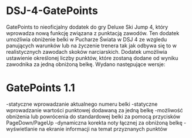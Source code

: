 # DSJ-4-GatePoints
GatePoints to nieoficjalny dodatek do gry Deluxe Ski Jump 4,
który wprowadza nową funkcję związana z punktacją zawodów. 
Ten dodatek umożliwia obniżenie belki w Pucharze Świata w DSJ 4 ze wzgledu panujących warunków
lub na życzenie trenera tak jak odbywa się to w realistycznych zawodach skoków narciarskich.
Dodatek umożliwia ustawienie określonej liczby punktów, które zostaną dodane
od wyniku zawodnika za jedną obniżoną belkę.
Wydano następujące wersje:
# GatePoints 1.1
-statyczne wprowadzanie aktualnego numeru belki
-statyczne wprowadzanie wartości punktowej dodawaną za jedną belkę
-możliwość obniżenia lub powrócenia do standardowej belki za pomocą przycisków PageDown/PageUp
-dynamiczna korekta noty łącznej za obniżoną belkę
-wyświetlanie na ekranie informacji na temat przyznanych punktów
